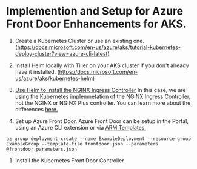 # Implemention and Setup for Azure Front Door Enhancements for AKS.

1. Create a Kubernetes Cluster or use an existing one. (https://docs.microsoft.com/en-us/azure/aks/tutorial-kubernetes-deploy-cluster?view=azure-cli-latest)

1. Install Helm locally with Tiller on your AKS cluster if you don't already have it installed. (https://docs.microsoft.com/en-us/azure/aks/kubernetes-helm)

1. [Use Helm to install the NGINX Ingress Controller](https://docs.microsoft.com/en-us/azure/aks/ingress-basic) In this case, we are using the [Kubernetes implemnetation of the NGINX Ingress Controller](https://github.com/kubernetes/ingress-nginx), not the NGINX or NGINX Plus controller.  You can learn more about the differences [here.](https://github.com/nginxinc/kubernetes-ingress/blob/master/docs/nginx-ingress-controllers.md)

1. Set up Azure Front Door.  Azure Front Door can be setup in the Portal, using an Azure CLI extension or via [ARM Templates.](https://docs.microsoft.com/en-us/azure/frontdoor/front-door-quickstart-template-samples)

~~~
az group deployment create --name ExampleDeployment --resource-group ExampleGroup --template-file frontdoor.json --parameters @frontdoor.parameters.json
~~~ 

1. Install the Kubernetes Front Door Controller


